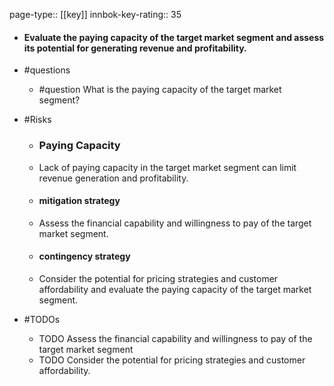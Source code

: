 page-type:: [[key]]
innbok-key-rating:: 35
- #### Evaluate the paying capacity of the target market segment and assess its potential for generating revenue and profitability.
- #questions
  - #question What is the paying capacity of the target market segment?
- #Risks

  - ### Paying Capacity
  - Lack of paying capacity in the target market segment can limit revenue generation and profitability.
  - #### mitigation strategy
  - Assess the financial capability and willingness to pay of the target market segment.
  - #### contingency strategy
  - Consider the potential for pricing strategies and customer affordability and evaluate the paying capacity of the target market segment.
- #TODOs
  - TODO Assess the financial capability and willingness to pay of the target market segment
  - TODO  Consider the potential for pricing strategies and customer affordability.



